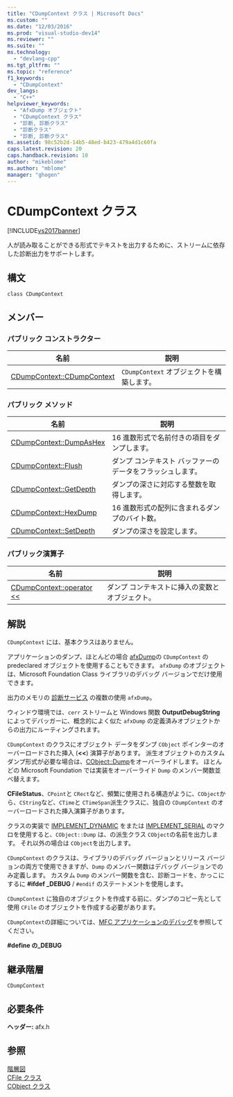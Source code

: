 ```yaml
---
title: "CDumpContext クラス | Microsoft Docs"
ms.custom: ""
ms.date: "12/03/2016"
ms.prod: "visual-studio-dev14"
ms.reviewer: ""
ms.suite: ""
ms.technology: 
  - "devlang-cpp"
ms.tgt_pltfrm: ""
ms.topic: "reference"
f1_keywords: 
  - "CDumpContext"
dev_langs: 
  - "C++"
helpviewer_keywords: 
  - "AfxDump オブジェクト"
  - "CDumpContext クラス"
  - "診断, 診断クラス"
  - "診断クラス"
  - "診断, 診断クラス"
ms.assetid: 98c52b2d-14b5-48ed-b423-479a4d1c60fa
caps.latest.revision: 20
caps.handback.revision: 10
author: "mikeblome"
ms.author: "mblome"
manager: "ghogen"
---
```

# CDumpContext クラス
[!INCLUDE[vs2017banner](../../assembler/inline/includes/vs2017banner.md)]

人が読み取ることができる形式でテキストを出力するために、ストリームに依存した診断出力をサポートします。  
  
## 構文  
  
```  
class CDumpContext  
```  
  
## メンバー  
  
### パブリック コンストラクター  
  
|名前|説明|  
|--------|--------|  
|[CDumpContext::CDumpContext](../Topic/CDumpContext::CDumpContext.md)|`CDumpContext` オブジェクトを構築します。|  
  
### パブリック メソッド  
  
|名前|説明|  
|--------|--------|  
|[CDumpContext::DumpAsHex](../Topic/CDumpContext::DumpAsHex.md)|16 進数形式で名前付きの項目をダンプします。|  
|[CDumpContext::Flush](../Topic/CDumpContext::Flush.md)|ダンプ コンテキスト バッファーのデータをフラッシュします。|  
|[CDumpContext::GetDepth](../Topic/CDumpContext::GetDepth.md)|ダンプの深さに対応する整数を取得します。|  
|[CDumpContext::HexDump](../Topic/CDumpContext::HexDump.md)|16 進数形式の配列に含まれるダンプのバイト数。|  
|[CDumpContext::SetDepth](../Topic/CDumpContext::SetDepth.md)|ダンプの深さを設定します。|  
  
### パブリック演算子  
  
|名前|説明|  
|--------|--------|  
|[CDumpContext::operator \<\<](../Topic/CDumpContext::operator%20%3C%3C.md)|ダンプ コンテキストに挿入の変数とオブジェクト。|  
  
## 解説  
 `CDumpContext` には、基本クラスはありません。  
  
 アプリケーションのダンプ、ほとんどの場合 [afxDump](../Topic/afxDump%20\(CDumpContext%20in%20MFC\).md)の `CDumpContext` の predeclared オブジェクトを使用することもできます。  `afxDump` のオブジェクトは、Microsoft Foundation Class ライブラリのデバッグ バージョンでだけ使用できます。  
  
 出力のメモリの [診断サービス](../Topic/Diagnostic%20Services.md) の複数の使用 `afxDump`。  
  
 ウィンドウ環境では、`cerr` ストリームと Windows 関数 **OutputDebugString**によってデバッガーに、概念的によく似た `afxDump` の定義済みオブジェクトからの出力にルーティングされます。  
  
 `CDumpContext` のクラスにオブジェクト データをダンプ `CObject` ポインターのオーバーロードされた挿入 \(**\<\<**\) 演算子があります。  派生オブジェクトのカスタム ダンプ形式が必要な場合は、[CObject::Dump](../Topic/CObject::Dump.md)をオーバーライドします。  ほとんどの Microsoft Foundation では実装をオーバーライド `Dump` のメンバー関数並べ替えます。  
  
 **CFileStatus**、`CPoint`と `CRect`など、頻繁に使用される構造がように、`CObject`から、`CString`など、`CTime`と `CTimeSpan`派生クラスに、独自の `CDumpContext` のオーバーロードされた挿入演算子があります。  
  
 クラスの実装で [IMPLEMENT\_DYNAMIC](../Topic/IMPLEMENT_DYNAMIC.md) をまたは [IMPLEMENT\_SERIAL](../Topic/IMPLEMENT_SERIAL.md) のマクロを使用すると、`CObject::Dump` は、の派生クラス `CObject`の名前を出力します。  それ以外の場合は `CObject`を出力します。  
  
 `CDumpContext` のクラスは、ライブラリのデバッグ バージョンとリリース バージョンの両方で使用できますが、`Dump` のメンバー関数はデバッグ バージョンでのみ定義します。  カスタム `Dump` のメンバー関数を含む、診断コードを、かっこにするに **\#ifdef \_DEBUG** \/ `#endif` のステートメントを使用します。  
  
 `CDumpContext` に独自のオブジェクトを作成する前に、ダンプのコピー先として使用 `CFile` のオブジェクトを作成する必要があります。  
  
 `CDumpContext`の詳細については、[MFC アプリケーションのデバッグ](../Topic/MFC%20Debugging%20Techniques.md)を参照してください。  
  
 **\#define の\_DEBUG**  
  
## 継承階層  
 `CDumpContext`  
  
## 必要条件  
 **ヘッダー:** afx.h  
  
## 参照  
 [階層図](../../mfc/hierarchy-chart.md)   
 [CFile クラス](../../mfc/reference/cfile-class.md)   
 [CObject クラス](../Topic/CObject%20Class.md)